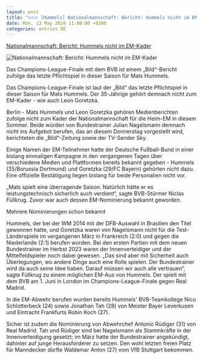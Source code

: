 ```yaml
---
layout: post
title: "🔥🔥🔥 [Hummels] Nationalmannschaft: Bericht: Hummels nicht im EM-Kader"
date: Mon, 13 May 2024 11:00:00 +0200
categories: entries DE
---
```

[Nationalmannschaft: Bericht: Hummels nicht im EM-Kader](https://www.mz.de/sport/fussball/bericht-hummels-nicht-im-em-kader-3843706)

![Nationalmannschaft: Bericht: Hummels nicht im EM-Kader](https://bmg-images.forward-publishing.io/2024/05/14/f638a8a2-9200-4d21-8ae2-a95e08d16dae.jpeg?rect=0%2C107%2C2048%2C1152&w=1024)

Das Champions-League-Finale mit dem BVB ist einem „Bild“-Bericht zufolge das letzte Pflichtspiel in dieser Saison für Mats Hummels.

Das Champions-League-Finale ist laut der „Bild“ das letzte Pflichtspiel in dieser Saison für Mats Hummels. Der 35-Jährige gehört demnach nicht zum EM-Kader - wie auch Leon Goretzka.

Berlin - Mats Hummels und Leon Goretzka gehören Medienberichten zufolge nicht zum Kader der Nationalmannschaft für die Heim-EM in diesem Sommer. Beide würden von Bundestrainer Julian Nagelsmann demnach nicht ins Aufgebot berufen, das an diesem Donnerstag vorgestellt wird, berichteten die „Bild“-Zeitung sowie der TV-Sender Sky.

Einige Namen der EM-Teilnehmer hatte der Deutsche Fußball-Bund in einer bislang einmaligen Kampagne in den vergangenen Tagen über verschiedene Medien und Plattformen bereits bekannt gegeben - Hummels (35/Borussia Dortmund) und Goretzka (29/FC Bayern) gehörten nicht dazu. Eine offizielle Bestätigung liegen bislang für beide Personalien nicht vor.

„Mats spielt eine überragende Saison. Natürlich hätte er es leistungstechnisch sicherlich auch verdient“, sagte BVB-Stürmer Niclas Füllkrug. Zuvor war auch dessen EM-Nominierung bekannt geworden.

Mehrere Nominierungen schon bekannt

Hummels, der bei der WM 2014 mit der DFB-Auswahl in Brasilien den Titel gewonnen hatte, und Goretzka waren von Nagelsmann nicht für die Test-Länderspiele im vergangenen März in Frankreich (2:0) und gegen die Niederlande (2:1) berufen worden. Bei den ersten Partien mit dem neuen Bundestrainer im Herbst 2023 waren der Innenverteidiger und der Mittelfeldspieler noch dabei gewesen. „Das sind aber mit Sicherheit auch Überlegungen, wo andere Dinge auch eine Rolle spielen. Der Bundestrainer wird da auch seine Idee haben. Darauf müssen wir auch alle vertrauen“, sagte Füllkrug zu einem möglichen EM-Aus von Hummels. Der spielt mit dem BVB am 1. Juni in London im Champions-League-Finale gegen Real Madrid.

In die EM-Abwehr berufen wurden bereits Hummels' BVB-Teamkollege Nico Schlotterbeck (24) sowie Jonathan Tah (28) von Meister Bayer Leverkusen und Eintracht Frankfurts Robin Koch (27).

Sicher ist zudem die Nominierung von Abwehrchef Antonio Rüdiger (31) von Real Madrid. Tah und Rüdiger sind bei Nagelsmann als Stammkräfte in der Innenverteidigung gesetzt; im März hatte der Bundestrainer angekündigt, dahinter auf junge Herausforderer zu setzen. Den wohl letzten freien Platz für Manndecker dürfte Waldemar Anton (27) vom VfB Stuttgart bekommen.

